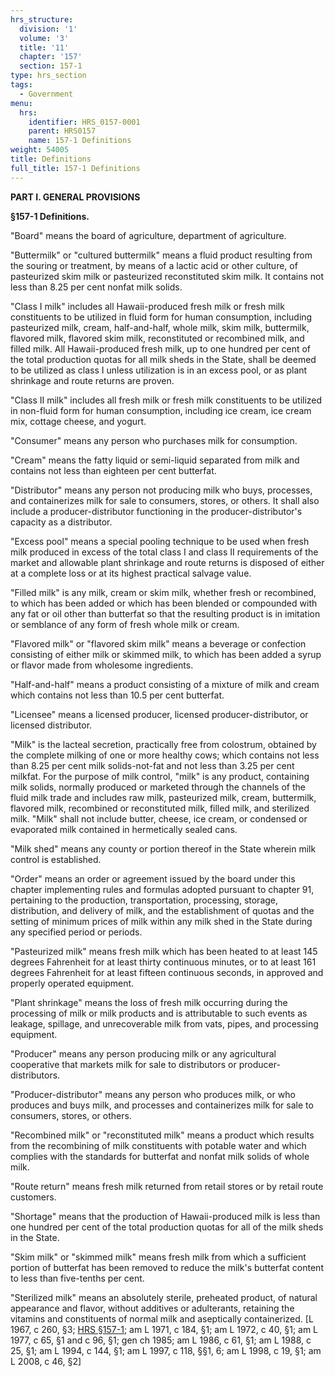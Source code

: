 ```yaml
---
hrs_structure:
  division: '1'
  volume: '3'
  title: '11'
  chapter: '157'
  section: 157-1
type: hrs_section
tags:
  - Government
menu:
  hrs:
    identifier: HRS_0157-0001
    parent: HRS0157
    name: 157-1 Definitions
weight: 54005
title: Definitions
full_title: 157-1 Definitions
---
```

**PART I. GENERAL PROVISIONS**

**§157-1 Definitions.**

"Board" means the board of agriculture, department of agriculture.

"Buttermilk" or "cultured buttermilk" means a fluid product resulting from the souring or treatment, by means of a lactic acid or other culture, of pasteurized skim milk or pasteurized reconstituted skim milk. It contains not less than 8.25 per cent nonfat milk solids.

"Class I milk" includes all Hawaii-produced fresh milk or fresh milk constituents to be utilized in fluid form for human consumption, including pasteurized milk, cream, half-and-half, whole milk, skim milk, buttermilk, flavored milk, flavored skim milk, reconstituted or recombined milk, and filled milk. All Hawaii-produced fresh milk, up to one hundred per cent of the total production quotas for all milk sheds in the State, shall be deemed to be utilized as class I unless utilization is in an excess pool, or as plant shrinkage and route returns are proven.

"Class II milk" includes all fresh milk or fresh milk constituents to be utilized in non-fluid form for human consumption, including ice cream, ice cream mix, cottage cheese, and yogurt.

"Consumer" means any person who purchases milk for consumption.

"Cream" means the fatty liquid or semi-liquid separated from milk and contains not less than eighteen per cent butterfat.

"Distributor" means any person not producing milk who buys, processes, and containerizes milk for sale to consumers, stores, or others. It shall also include a producer-distributor functioning in the producer-distributor's capacity as a distributor.

"Excess pool" means a special pooling technique to be used when fresh milk produced in excess of the total class I and class II requirements of the market and allowable plant shrinkage and route returns is disposed of either at a complete loss or at its highest practical salvage value.

"Filled milk" is any milk, cream or skim milk, whether fresh or recombined, to which has been added or which has been blended or compounded with any fat or oil other than butterfat so that the resulting product is in imitation or semblance of any form of fresh whole milk or cream.

"Flavored milk" or "flavored skim milk" means a beverage or confection consisting of either milk or skimmed milk, to which has been added a syrup or flavor made from wholesome ingredients.

"Half-and-half" means a product consisting of a mixture of milk and cream which contains not less than 10.5 per cent butterfat.

"Licensee" means a licensed producer, licensed producer-distributor, or licensed distributor.

"Milk" is the lacteal secretion, practically free from colostrum, obtained by the complete milking of one or more healthy cows; which contains not less than 8.25 per cent milk solids-not-fat and not less than 3.25 per cent milkfat. For the purpose of milk control, "milk" is any product, containing milk solids, normally produced or marketed through the channels of the fluid milk trade and includes raw milk, pasteurized milk, cream, buttermilk, flavored milk, recombined or reconstituted milk, filled milk, and sterilized milk. "Milk" shall not include butter, cheese, ice cream, or condensed or evaporated milk contained in hermetically sealed cans.

"Milk shed" means any county or portion thereof in the State wherein milk control is established.

"Order" means an order or agreement issued by the board under this chapter implementing rules and formulas adopted pursuant to chapter 91, pertaining to the production, transportation, processing, storage, distribution, and delivery of milk, and the establishment of quotas and the setting of minimum prices of milk within any milk shed in the State during any specified period or periods.

"Pasteurized milk" means fresh milk which has been heated to at least 145 degrees Fahrenheit for at least thirty continuous minutes, or to at least 161 degrees Fahrenheit for at least fifteen continuous seconds, in approved and properly operated equipment.

"Plant shrinkage" means the loss of fresh milk occurring during the processing of milk or milk products and is attributable to such events as leakage, spillage, and unrecoverable milk from vats, pipes, and processing equipment.

"Producer" means any person producing milk or any agricultural cooperative that markets milk for sale to distributors or producer-distributors.

"Producer-distributor" means any person who produces milk, or who produces and buys milk, and processes and containerizes milk for sale to consumers, stores, or others.

"Recombined milk" or "reconstituted milk" means a product which results from the recombining of milk constituents with potable water and which complies with the standards for butterfat and nonfat milk solids of whole milk.

"Route return" means fresh milk returned from retail stores or by retail route customers.

"Shortage" means that the production of Hawaii-produced milk is less than one hundred per cent of the total production quotas for all of the milk sheds in the State.

"Skim milk" or "skimmed milk" means fresh milk from which a sufficient portion of butterfat has been removed to reduce the milk's butterfat content to less than five-tenths per cent.

"Sterilized milk" means an absolutely sterile, preheated product, of natural appearance and flavor, without additives or adulterants, retaining the vitamins and constituents of normal milk and aseptically containerized. [L 1967, c 260, §3; [HRS §157-1](/title-11/chapter-157/section-157-1/); am L 1971, c 184, §1; am L 1972, c 40, §1; am L 1977, c 65, §1 and c 96, §1; gen ch 1985; am L 1986, c 61, §1; am L 1988, c 25, §1; am L 1994, c 144, §1; am L 1997, c 118, §§1, 6; am L 1998, c 19, §1; am L 2008, c 46, §2]